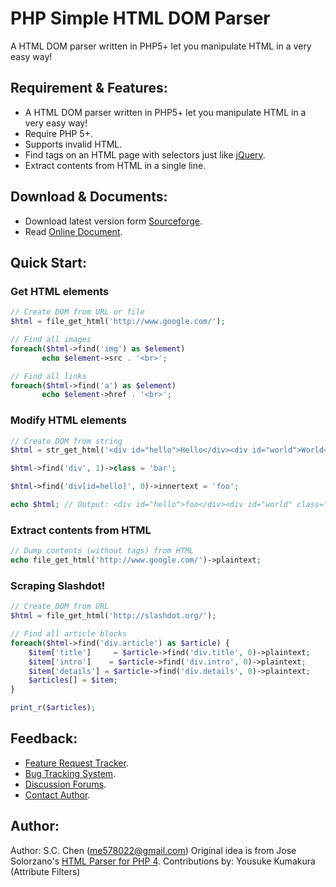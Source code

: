 PHP Simple HTML DOM Parser
===
A HTML DOM parser written in PHP5+ let you manipulate HTML in a very easy way!

Requirement & Features:
-----------------------
 
- A HTML DOM parser written in PHP5+ let you manipulate HTML in a very easy way!
- Require PHP 5+.
- Supports invalid HTML.
- Find tags on an HTML page with selectors just like [jQuery](http://jquery.com).
- Extract contents from HTML in a single line.

Download & Documents:
--------------------

- Download latest version form [Sourceforge](http://sourceforge.net/project/showfiles.php?group_id=218559).
- Read [Online Document](http://simplehtmldom.sourceforge.net/manual.htm).

Quick Start:
-----------

### Get HTML elements

```php
// Create DOM from URL or file
$html = file_get_html('http://www.google.com/');

// Find all images 
foreach($html->find('img') as $element) 
       echo $element->src . '<br>';

// Find all links 
foreach($html->find('a') as $element) 
       echo $element->href . '<br>';
```

### Modify HTML elements

```php
// Create DOM from string
$html = str_get_html('<div id="hello">Hello</div><div id="world">World</div>');

$html->find('div', 1)->class = 'bar';

$html->find('div[id=hello]', 0)->innertext = 'foo';

echo $html; // Output: <div id="hello">foo</div><div id="world" class="bar">World</div>
```

### Extract contents from HTML

```php
// Dump contents (without tags) from HTML
echo file_get_html('http://www.google.com/')->plaintext; 
```

### Scraping Slashdot!

```php
// Create DOM from URL
$html = file_get_html('http://slashdot.org/');

// Find all article blocks
foreach($html->find('div.article') as $article) {
    $item['title']     = $article->find('div.title', 0)->plaintext;
    $item['intro']    = $article->find('div.intro', 0)->plaintext;
    $item['details'] = $article->find('div.details', 0)->plaintext;
    $articles[] = $item;
}

print_r($articles);
```

Feedback:
--------

- [Feature Request Tracker](http://sourceforge.net/tracker/?group_id=218559&atid=1044040).
- [Bug Tracking System](http://sourceforge.net/tracker/?group_id=218559&atid=1044037).
- [Discussion Forums](http://sourceforge.net/forum/?group_id=218559).
- [Contact Author](mailto:me578022@users.sourceforge.net).

Author:
------
Author: S.C. Chen (me578022@gmail.com)
Original idea is from Jose Solorzano's [HTML Parser for PHP 4](http://php-html.sourceforge.net/). 
Contributions by: Yousuke Kumakura (Attribute Filters)
